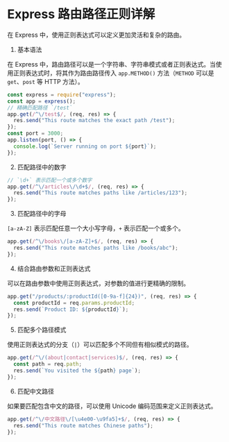 # Express 路由路径正则详解

在 Express 中，使用正则表达式可以定义更加灵活和复杂的路由。

1. 基本语法

在 Express 中，路由路径可以是一个字符串、字符串模式或者正则表达式。当使用正则表达式时，将其作为路由路径传入 `app.METHOD()` 方法（`METHOD` 可以是 `get`、`post` 等 HTTP 方法）。

```javascript
const express = require("express");
const app = express();
// 精确匹配路径 `/test`
app.get(/^\/test$/, (req, res) => {
  res.send("This route matches the exact path /test");
});
const port = 3000;
app.listen(port, () => {
  console.log(`Server running on port ${port}`);
});
```

2. 匹配路径中的数字

```javascript
// `\d+` 表示匹配一个或多个数字
app.get(/^\/articles\/\d+$/, (req, res) => {
  res.send("This route matches paths like /articles/123");
});
```

3. 匹配路径中的字母

`[a-zA-Z]` 表示匹配任意一个大小写字母，`+` 表示匹配一个或多个。

```javascript
app.get(/^\/books\/[a-zA-Z]+$/, (req, res) => {
  res.send("This route matches paths like /books/abc");
});
```

4. 结合路由参数和正则表达式

可以在路由参数中使用正则表达式，对参数的值进行更精确的限制。

```javascript
app.get("/products/:productId([0-9a-f]{24})", (req, res) => {
  const productId = req.params.productId;
  res.send(`Product ID: ${productId}`);
});
```

5. 匹配多个路径模式

使用正则表达式的分支（`|`）可以匹配多个不同但有相似模式的路径。

```javascript
app.get(/^\/(about|contact|services)$/, (req, res) => {
  const path = req.path;
  res.send(`You visited the ${path} page`);
});
```

6. 匹配中文路径

如果要匹配包含中文的路径，可以使用 Unicode 编码范围来定义正则表达式。

```javascript
app.get(/^\/中文路径\/[\u4e00-\u9fa5]+$/, (req, res) => {
  res.send("This route matches Chinese paths");
});
```
